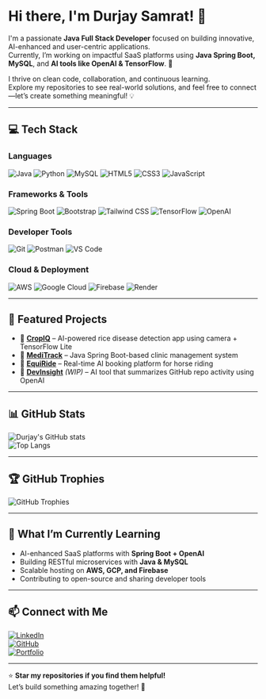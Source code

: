 # Hi there, I'm Durjay Samrat! 👋

I'm a passionate **Java Full Stack Developer** focused on building innovative, AI-enhanced and user-centric applications.  
Currently, I’m working on impactful SaaS platforms using **Java Spring Boot, MySQL**, and **AI tools like OpenAI & TensorFlow**. 🚀

I thrive on clean code, collaboration, and continuous learning.  
Explore my repositories to see real-world solutions, and feel free to connect—let’s create something meaningful! 💡

---

## 💻 Tech Stack  

### **Languages**  
![Java](https://img.shields.io/badge/Java-%23ED8B00?style=for-the-badge&logo=java&logoColor=white)
![Python](https://img.shields.io/badge/Python-%233776AB?style=for-the-badge&logo=python&logoColor=white)
![MySQL](https://img.shields.io/badge/MySQL-%234479A1?style=for-the-badge&logo=mysql&logoColor=white)
![HTML5](https://img.shields.io/badge/HTML5-%23E34F26?style=for-the-badge&logo=html5&logoColor=white)
![CSS3](https://img.shields.io/badge/CSS3-%231572B6?style=for-the-badge&logo=css3&logoColor=white)
![JavaScript](https://img.shields.io/badge/JavaScript-%23F7DF1E?style=for-the-badge&logo=javascript&logoColor=black)

### **Frameworks & Tools**  
![Spring Boot](https://img.shields.io/badge/Spring%20Boot-%236DB33F?style=for-the-badge&logo=spring-boot&logoColor=white)
![Bootstrap](https://img.shields.io/badge/Bootstrap-%237952B3?style=for-the-badge&logo=bootstrap&logoColor=white)
![Tailwind CSS](https://img.shields.io/badge/TailwindCSS-%2338B2AC?style=for-the-badge&logo=tailwind-css&logoColor=white)
![TensorFlow](https://img.shields.io/badge/TensorFlow-%23FF6F00?style=for-the-badge&logo=tensorflow&logoColor=white)
![OpenAI](https://img.shields.io/badge/OpenAI-%23414444?style=for-the-badge&logo=openai&logoColor=white)

### **Developer Tools**  
![Git](https://img.shields.io/badge/Git-%23F05032?style=for-the-badge&logo=git&logoColor=white)
![Postman](https://img.shields.io/badge/Postman-%23FF6C37?style=for-the-badge&logo=postman&logoColor=white)
![VS Code](https://img.shields.io/badge/VS%20Code-%23007ACC?style=for-the-badge&logo=visual-studio-code&logoColor=white)

### **Cloud & Deployment**  
![AWS](https://img.shields.io/badge/AWS-%23232F3E?style=for-the-badge&logo=amazon-aws&logoColor=white)
![Google Cloud](https://img.shields.io/badge/Google%20Cloud-%234285F4?style=for-the-badge&logo=google-cloud&logoColor=white)
![Firebase](https://img.shields.io/badge/Firebase-%23FFCA28?style=for-the-badge&logo=firebase&logoColor=black)
![Render](https://img.shields.io/badge/Render-%2346E3B7?style=for-the-badge&logo=render&logoColor=white)

---

## 📌 Featured Projects

- 🔬 [**CropIQ**](https://github.com/durjaysamrat/CropIQ) – AI-powered rice disease detection app using camera + TensorFlow Lite  
- 🏥 [**MediTrack**](https://github.com/durjaysamrat/MediTrack) – Java Spring Boot-based clinic management system  
- 🐎 [**EquiRide**](https://github.com/durjaysamrat/EquiRide) – Real-time AI booking platform for horse riding  
- 🧠 [**DevInsight**](https://github.com/durjaysamrat) *(WIP)* – AI tool that summarizes GitHub repo activity using OpenAI

---

## 📊 GitHub Stats  

![Durjay's GitHub stats](https://github-readme-stats.vercel.app/api?username=durjaysamrat&show_icons=true&theme=radical)  
![Top Langs](https://github-readme-stats.vercel.app/api/top-langs/?username=durjaysamrat&layout=compact&theme=radical)

---

## 🏆 GitHub Trophies  

![GitHub Trophies](https://github-profile-trophy.vercel.app/?username=durjaysamrat&theme=onedark)

---

## 🌱 What I’m Currently Learning  

- AI-enhanced SaaS platforms with **Spring Boot + OpenAI**  
- Building RESTful microservices with **Java & MySQL**  
- Scalable hosting on **AWS, GCP, and Firebase**  
- Contributing to open-source and sharing developer tools  

---

## 📫 Connect with Me  

[![LinkedIn](https://img.shields.io/badge/LinkedIn-%230077B5?style=for-the-badge&logo=linkedin&logoColor=white)](https://linkedin.com/in/durjaysamrat)  
[![GitHub](https://img.shields.io/badge/GitHub-%23121011?style=for-the-badge&logo=github&logoColor=white)](https://github.com/durjaysamrat)  
[![Portfolio](https://img.shields.io/badge/Portfolio-%23121011?style=for-the-badge&logo=firefox&logoColor=white)](https://durjaysamrat.vercel.app)  

---

⭐ **Star my repositories if you find them helpful!**  
Let’s build something amazing together! 🚀
